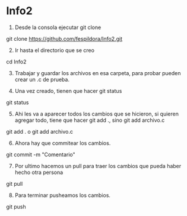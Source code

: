 # Info2

1) Desde la consola ejecutar git clone

git clone https://github.com/fespildora/Info2.git

2) Ir hasta el directorio que se creo

cd Info2

3) Trabajar y guardar los archivos en esa carpeta, para probar pueden crear un .c de prueba.

4) Una vez creado, tienen que hacer git status

git status

5) Ahi les va a aparecer todos los cambios que se hicieron, si quieren agregar todo, tiene que hacer git add ., sino git add archivo.c

git add .
o
git add archivo.c

6) Ahora hay que commitear los cambios.

git commit -m "Comentario"

7) Por ultimo hacemos un pull para traer los cambios que pueda haber hecho otra persona

git pull

8) Para terminar pusheamos los cambios.

git push



